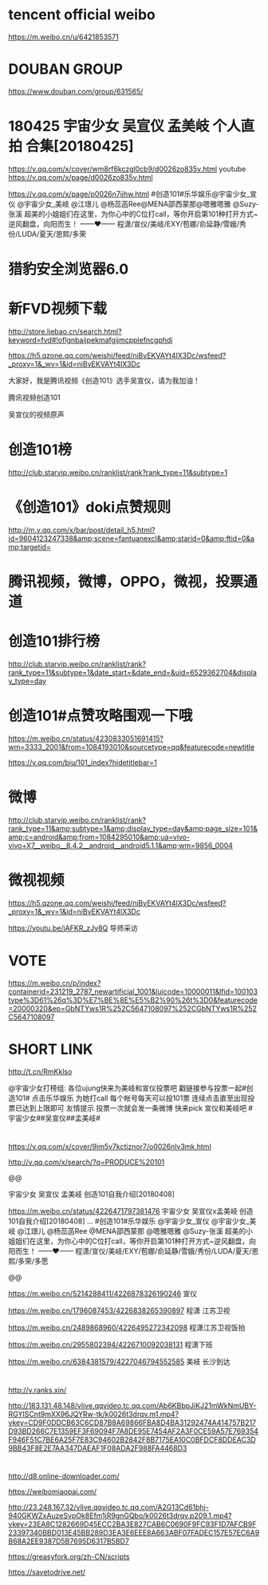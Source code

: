 
# tencent official weibo
https://m.weibo.cn/u/6421853571

# DOUBAN GROUP
https://www.douban.com/group/631565/

# 180425 宇宙少女 吴宣仪 孟美岐 个人直拍 合集[20180425]
https://v.qq.com/x/cover/wm8rf6kczgl0cb9/d0026zo835v.html
youtube
https://v.qq.com/x/page/d0026zo835v.html

https://v.qq.com/x/page/p0026n7ijhw.html
#创造101#乐华娱乐@宇宙少女_宣仪 @宇宙少女_美岐 @江璟儿 @杨蕊菡Ree@MENA邵西蒙那@嗯雅嗯雅 @Suzy-张溪 超美的小姐姐们在这里，为你心中的C位打call，等你开启第101种打开方式~逆风翻盘，向阳而生！
——♥——
程潇/宣仪/美岐/EXY/苞娜/俞延静/雪娥/秀份/LUDA/夏天/恩熙/多荣


# 猎豹安全浏览器6.0

# 新FVD视频下载
http://store.liebao.cn/search.html?keyword=fvd#!oflgnbaijpekmafgijmcpplefncgphdj

https://h5.qzone.qq.com/weishi/feed/niBvEKVAYt4IX3Dc/wsfeed?_proxy=1&_wv=1&id=niBvEKVAYt4IX3Dc



大家好，我是腾讯视频《创造101》选手吴宣仪，请为我加油！

腾讯视频创造101

吴宣仪的视频原声


# 创造101榜
http://club.starvip.weibo.cn/ranklist/rank?rank_type=11&subtype=1

# 《创造101》doki点赞规则
http://m.v.qq.com/x/bar/post/detail_h5.html?id=9604123247338&amp;scene=fantuanexcl&amp;starid=0&amp;ftid=0&amp;targetid=

# 腾讯视频，微博，OPPO，微视，投票通道

# 创造101排行榜
http://club.starvip.weibo.cn/ranklist/rank?rank_type=11&subtype=1&date_start=&date_end=&uid=6529362704&display_type=day

# 创造101#点赞攻略围观一下哦
https://m.weibo.cn/status/4230833051691415?wm=3333_2001&from=1084193010&sourcetype=qq&featurecode=newtitle


https://v.qq.com/biu/101_index?hidetitlebar=1



# 微博
http://club.starvip.weibo.cn/ranklist/rank?rank_type=11&amp;subtype=1&amp;display_type=day&amp;page_size=101&amp;c=android&amp;from=1084295010&amp;ua=vivo-vivo+X7__weibo__8.4.2__android__android5.1.1&amp;wm=9856_0004

# 微视视频
https://h5.qzone.qq.com/weishi/feed/niBvEKVAYt4IX3Dc/wsfeed?_proxy=1&_wv=1&id=niBvEKVAYt4IX3Dc





https://youtu.be/jAFKR_zJy8Q 导师采访

# VOTE
https://m.weibo.cn/p/index?containerid=231219_2787_newartificial_1001&luicode=10000011&lfid=100103type%3D61%26q%3D%E7%BE%8E%E5%B2%90%26t%3D0&featurecode=20000320&ep=GbNTYws1R%252C5647108097%252CGbNTYws1R%252C5647108097

# SHORT LINK
http://t.cn/RmKklso

@宇宙少女打榜组: 各位ujung快来为美岐和宣仪投票吧
戳链接参与投票一起#创造101#
点击乐华娱乐 为她打call 每个帐号每天可以投101票 连续点击直至出现投票已达到上限即可
友情提示 投票一次就会发一条微博
快来pick 宣仪和美岐吧
#宇宙少女##吴宣仪##孟美岐# ​

#

https://v.qq.com/x/cover/9im5v7kctiznor7/o0026nlv3mk.html

http://v.qq.com/x/search/?q=PRODUCE%20101

@@

宇宙少女 吴宣仪 孟美岐 创造101自我介绍[20180408]

https://m.weibo.cn/status/4226471797381476
宇宙少女 吴宣仪x孟美岐 创造101自我介绍[20180408]
…
#创造101#乐华娱乐 @宇宙少女_宣仪 @宇宙少女_美岐 @江璟儿 @杨蕊菡Ree @MENA邵西蒙那 @嗯雅嗯雅 @Suzy-张溪 超美的小姐姐们在这里，为你心中的C位打call，等你开启第101种打开方式~逆风翻盘，向阳而生！
——♥——
程潇/宣仪/美岐/EXY/苞娜/俞延静/雪娥/秀份/LUDA/夏天/恩熙/多荣/多愿

@@

https://m.weibo.cn/5214288411/4226878326190246  宣仪

https://m.weibo.cn/1796087453/4226838265390897  程潇 江苏卫视

https://m.weibo.cn/2489868960/4226495272342098  程潇江苏卫视饭拍

https://m.weibo.cn/2955802394/4226710092038131  程潇下班


https://m.weibo.cn/6384381579/4227046794552585  美岐 长沙到达

#

http://v.ranks.xin/

http://183.131.48.148/vlive.qqvideo.tc.qq.com/Ab6KBbpJiKJ21mWkNmUBY-RGYISCnt9mXX96JQYRw-tk/k0026t3drqv.m1.mp4?vkey=CD9F0DDCB63C6CD87B8A69866FBA8D4BA31292474A414757B217D93BD266C7E1359EF3F69094F7A8DE95E7454AF2A3F0CE59A57E769354F946F51C7BE6A25F7E83C94602B2842F8B7175EA10C0BFDCF8DDEAC3D9BB43F8E2E7AA347DAEAF1F08ADA2F988FA4468D3

# 

http://d8.online-downloader.com/

https://weibomiaopai.com/

http://23.248.167.32/vlive.qqvideo.tc.qq.com/A2G13Cd61bhj-940GKWZxAuzeSvpOk8Efm1jR9gnGQbo/k0026t3drqv.p209.1.mp4?vkey=23EA8C1282669D45ECC2BA3E827CAB6C0690F9FC93F1D7AFCB9F23397340BBD013E45BB289D3EA3E6EEE8A663ABF07FADEC157E57EC6A9B68A2EE9387D5B7695D6317B5BD7


https://greasyfork.org/zh-CN/scripts

https://savetodrive.net/

